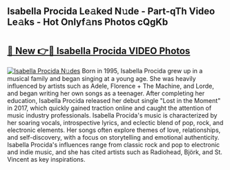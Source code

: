 ## Isabella Procida Le𝚊ked N𝚞de - Part-qTh Video Le𝚊ks - Hot Onlyf𝚊ns Photos cQgKb

# <h2><a href="http://ab29162.deff.icu/?id=Isabella+Procida">🔗 New 👉🔴 Isabella Procida VIDEO Photos</a></h2>

[![Isabella Procida N𝚞des](https://i.imgur.com/rIISA9y.gif)](http://ab29162.deff.icu/?id=Isabella+Procida)
Born in 1995, Isabella Procida grew up in a musical family and began singing at a young age. She was heavily influenced by artists such as Adele, Florence + The Machine, and Lorde, and began writing her own songs as a teenager. After completing her education, Isabella Procida released her debut single "Lost in the Moment" in 2017, which quickly gained traction online and caught the attention of music industry professionals. Isabella Procida's music is characterized by her soaring vocals, introspective lyrics, and eclectic blend of pop, rock, and electronic elements. Her songs often explore themes of love, relationships, and self-discovery, with a focus on storytelling and emotional authenticity. Isabella Procida's influences range from classic rock and pop to electronic and indie music, and she has cited artists such as Radiohead, Björk, and St. Vincent as key inspirations.
